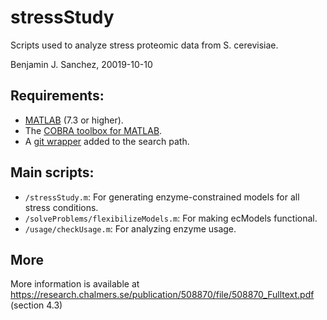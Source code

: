 # stressStudy

Scripts used to analyze stress proteomic data from S. cerevisiae.

Benjamin J. Sanchez, 20019-10-10

## Requirements:

* [MATLAB](http://www.mathworks.com/) (7.3 or higher).
* The [COBRA toolbox for MATLAB](https://github.com/opencobra/cobratoolbox).
* A [git wrapper](https://github.com/manur/MATLAB-git) added to the search path.

## Main scripts:

* `/stressStudy.m`: For generating enzyme-constrained models for all stress conditions.
* `/solveProblems/flexibilizeModels.m`: For making ecModels functional.
* `/usage/checkUsage.m`: For analyzing enzyme usage.

## More

More information is available at https://research.chalmers.se/publication/508870/file/508870_Fulltext.pdf (section 4.3)
